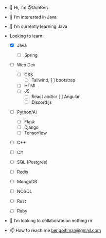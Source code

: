 - 👋 Hi, I’m @OohBen
- 👀 I’m interested in Java
- 🌱 I’m currently learning Java
- Looking to learn:

    - [x] Java
      - [ ] Spring
    
    - [ ] Web Dev
      - [ ] CSS
        - [ ] Tailwind, [ ] bootstrap
      - [ ] HTML
      - [ ] JS
        - [ ] React and/or [ ] Angular
        - [ ] Discord.js
        
    - [ ] Python/AI
      - [ ] Flask
      - [ ] Django
      - [ ] Tensorflow
        
    - [ ] C++
    
    - [ ] C#
      
    - [ ] SQL (Postgres)
    
    - [ ] Redis
    
    - [ ] MongoDB
    
    - [ ] NOSQL
    
    - [ ] Rust

    - [ ] Ruby
  
- 💞️ I’m looking to collaborate on nothing rn
- 📫 How to reach me bengoihman@gmail.com

<!---
OohBen/OohBen is a ✨ special ✨ repository because its `README.md` (this file) appears on your GitHub profile.
You can click the Preview link to take a look at your changes.
--->
